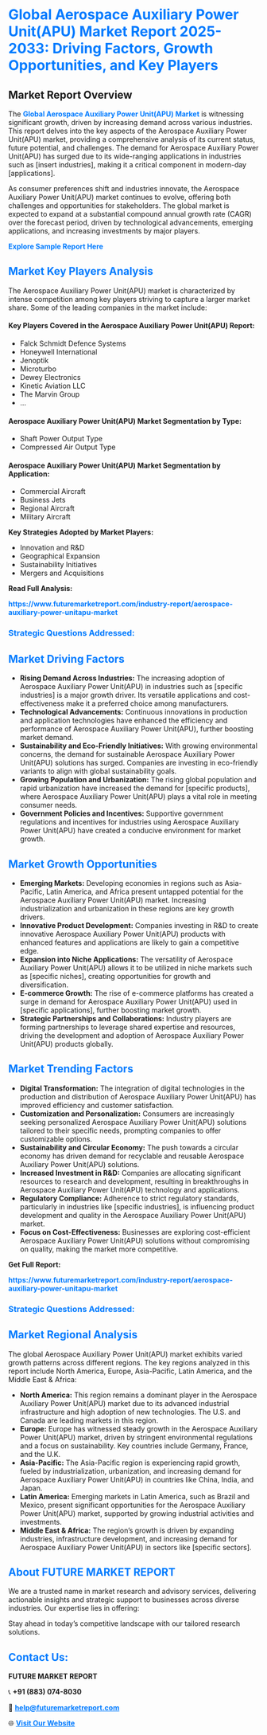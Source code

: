 <h1 style="color: #007BFF;">Global Aerospace Auxiliary Power Unit(APU) Market Report 2025-2033: Driving Factors, Growth Opportunities, and Key Players</h1>

<section id="overview">
<h2>Market Report Overview</h2>
<p>The <a href="https://www.futuremarketreport.com/industry-report/aerospace-auxiliary-power-unitapu-market" style="color: #007BFF; text-decoration: none;"><strong>Global Aerospace Auxiliary Power Unit(APU) Market</strong></a> is witnessing significant growth, driven by increasing demand across various industries. This report delves into the key aspects of the Aerospace Auxiliary Power Unit(APU) market, providing a comprehensive analysis of its current status, future potential, and challenges. The demand for Aerospace Auxiliary Power Unit(APU) has surged due to its wide-ranging applications in industries such as [insert industries], making it a critical component in modern-day [applications].</p>
<p>As consumer preferences shift and industries innovate, the Aerospace Auxiliary Power Unit(APU) market continues to evolve, offering both challenges and opportunities for stakeholders. The global market is expected to expand at a substantial compound annual growth rate (CAGR) over the forecast period, driven by technological advancements, emerging applications, and increasing investments by major players.</p>
</section>

<section id="overview">
<p><a href="https://www.futuremarketreport.com/request-sample/reportId=106121" style="color: #007BFF; text-decoration: none;"><strong>Explore Sample Report Here</strong></a></p>
</section>

<section id="key-players">
<h2 style="color: #007BFF;">Market Key Players Analysis</h2>
<p>The Aerospace Auxiliary Power Unit(APU) market is characterized by intense competition among key players striving to capture a larger market share. Some of the leading companies in the market include:</p>
<h4>Key Players Covered in the Aerospace Auxiliary Power Unit(APU) Report:</h4>
<ul><li>Falck Schmidt Defence Systems</li><li>Honeywell International</li><li>Jenoptik</li><li>Microturbo</li><li>Dewey Electronics</li><li>Kinetic Aviation LLC</li><li>The Marvin Group</li><li>...</li></ul>
<h4>Aerospace Auxiliary Power Unit(APU) Market Segmentation by Type:</h4>
<ul><li>Shaft Power Output Type</li><li>Compressed Air Output Type</li></ul>

<h4>Aerospace Auxiliary Power Unit(APU) Market Segmentation by Application:</h4>
<ul><li>Commercial Aircraft</li><li>Business Jets</li><li>Regional Aircraft</li><li>Military Aircraft</li></ul>
<p><strong>Key Strategies Adopted by Market Players:</strong></p>
<ul>
<li>Innovation and R&D</li>
<li>Geographical Expansion</li>
<li>Sustainability Initiatives</li>
<li>Mergers and Acquisitions</li>
</ul>
</section>

<section>
<p><strong>Read Full Analysis: </strong></p><a href="https://www.futuremarketreport.com/industry-report/aerospace-auxiliary-power-unitapu-market" style="color: #007BFF; text-decoration: none;"><strong>https://www.futuremarketreport.com/industry-report/aerospace-auxiliary-power-unitapu-market</strong></a>
<h3 style="color: #007BFF;">Strategic Questions Addressed:</h3>
</section>

<section id="driving-factors">
<h2 style="color: #007BFF;">Market Driving Factors</h2>
<ul>
<li><strong>Rising Demand Across Industries:</strong> The increasing adoption of Aerospace Auxiliary Power Unit(APU) in industries such as [specific industries] is a major growth driver. Its versatile applications and cost-effectiveness make it a preferred choice among manufacturers.</li>
<li><strong>Technological Advancements:</strong> Continuous innovations in production and application technologies have enhanced the efficiency and performance of Aerospace Auxiliary Power Unit(APU), further boosting market demand.</li>
<li><strong>Sustainability and Eco-Friendly Initiatives:</strong> With growing environmental concerns, the demand for sustainable Aerospace Auxiliary Power Unit(APU) solutions has surged. Companies are investing in eco-friendly variants to align with global sustainability goals.</li>
<li><strong>Growing Population and Urbanization:</strong> The rising global population and rapid urbanization have increased the demand for [specific products], where Aerospace Auxiliary Power Unit(APU) plays a vital role in meeting consumer needs.</li>
<li><strong>Government Policies and Incentives:</strong> Supportive government regulations and incentives for industries using Aerospace Auxiliary Power Unit(APU) have created a conducive environment for market growth.</li>
</ul>
</section>

<section id="growth-opportunities">
<h2 style="color: #007BFF;">Market Growth Opportunities</h2>
<ul>
<li><strong>Emerging Markets:</strong> Developing economies in regions such as Asia-Pacific, Latin America, and Africa present untapped potential for the Aerospace Auxiliary Power Unit(APU) market. Increasing industrialization and urbanization in these regions are key growth drivers.</li>
<li><strong>Innovative Product Development:</strong> Companies investing in R&D to create innovative Aerospace Auxiliary Power Unit(APU) products with enhanced features and applications are likely to gain a competitive edge.</li>
<li><strong>Expansion into Niche Applications:</strong> The versatility of Aerospace Auxiliary Power Unit(APU) allows it to be utilized in niche markets such as [specific niches], creating opportunities for growth and diversification.</li>
<li><strong>E-commerce Growth:</strong> The rise of e-commerce platforms has created a surge in demand for Aerospace Auxiliary Power Unit(APU) used in [specific applications], further boosting market growth.</li>
<li><strong>Strategic Partnerships and Collaborations:</strong> Industry players are forming partnerships to leverage shared expertise and resources, driving the development and adoption of Aerospace Auxiliary Power Unit(APU) products globally.</li>
</ul>
</section>

<section id="trending-factors">
<h2 style="color: #007BFF;">Market Trending Factors</h2>
<ul>
<li><strong>Digital Transformation:</strong> The integration of digital technologies in the production and distribution of Aerospace Auxiliary Power Unit(APU) has improved efficiency and customer satisfaction.</li>
<li><strong>Customization and Personalization:</strong> Consumers are increasingly seeking personalized Aerospace Auxiliary Power Unit(APU) solutions tailored to their specific needs, prompting companies to offer customizable options.</li>
<li><strong>Sustainability and Circular Economy:</strong> The push towards a circular economy has driven demand for recyclable and reusable Aerospace Auxiliary Power Unit(APU) solutions.</li>
<li><strong>Increased Investment in R&D:</strong> Companies are allocating significant resources to research and development, resulting in breakthroughs in Aerospace Auxiliary Power Unit(APU) technology and applications.</li>
<li><strong>Regulatory Compliance:</strong> Adherence to strict regulatory standards, particularly in industries like [specific industries], is influencing product development and quality in the Aerospace Auxiliary Power Unit(APU) market.</li>
<li><strong>Focus on Cost-Effectiveness:</strong> Businesses are exploring cost-efficient Aerospace Auxiliary Power Unit(APU) solutions without compromising on quality, making the market more competitive.</li>
</ul>
</section>

<section>
<p><strong>Get Full Report: </strong></p><a href="https://www.futuremarketreport.com/industry-report/aerospace-auxiliary-power-unitapu-market" style="color: #007BFF; text-decoration: none;"><strong>https://www.futuremarketreport.com/industry-report/aerospace-auxiliary-power-unitapu-market</strong></a>
<h3 style="color: #007BFF;">Strategic Questions Addressed:</h3>
</section>


<section id="regional-analysis">
<h2 style="color: #007BFF;">Market Regional Analysis</h2>
<p>The global Aerospace Auxiliary Power Unit(APU) market exhibits varied growth patterns across different regions. The key regions analyzed in this report include North America, Europe, Asia-Pacific, Latin America, and the Middle East & Africa:</p>
<ul>
<li><strong>North America:</strong> This region remains a dominant player in the Aerospace Auxiliary Power Unit(APU) market due to its advanced industrial infrastructure and high adoption of new technologies. The U.S. and Canada are leading markets in this region.</li>
<li><strong>Europe:</strong> Europe has witnessed steady growth in the Aerospace Auxiliary Power Unit(APU) market, driven by stringent environmental regulations and a focus on sustainability. Key countries include Germany, France, and the U.K.</li>
<li><strong>Asia-Pacific:</strong> The Asia-Pacific region is experiencing rapid growth, fueled by industrialization, urbanization, and increasing demand for Aerospace Auxiliary Power Unit(APU) in countries like China, India, and Japan.</li>
<li><strong>Latin America:</strong> Emerging markets in Latin America, such as Brazil and Mexico, present significant opportunities for the Aerospace Auxiliary Power Unit(APU) market, supported by growing industrial activities and investments.</li>
<li><strong>Middle East & Africa:</strong> The region’s growth is driven by expanding industries, infrastructure development, and increasing demand for Aerospace Auxiliary Power Unit(APU) in sectors like [specific sectors].</li>
</ul>
</section>

<footer>
<h2 style="color: #007BFF;">About FUTURE MARKET REPORT</h2>
<p>We are a trusted name in market research and advisory services, delivering actionable insights and strategic support to businesses across diverse industries. Our expertise lies in offering:</p>

<p>Stay ahead in today’s competitive landscape with our tailored research solutions.</p>

<h2 style="color: #007BFF;">Contact Us:</h2>
<p><strong>FUTURE MARKET REPORT</strong></p>
<p>📞 <strong>+91 (883) 074-8030</strong></p>
<p>📧 <strong><a href="mailto:help@futuremarketreport.com" style="color: #007BFF;">help@futuremarketreport.com</a></strong></p>
<p>🌐 <strong><a href="https://www.futuremarketreport.com/" style="color: #007BFF;">Visit Our Website</a></strong></p>
</footer>